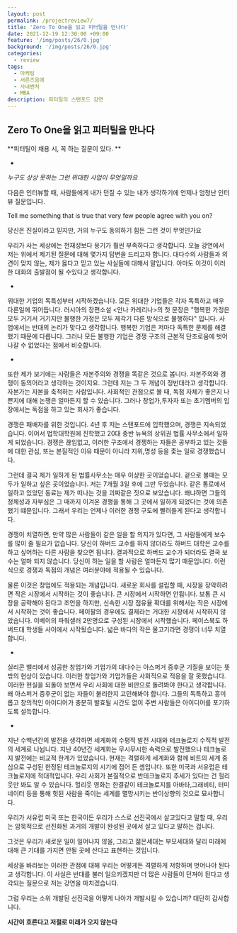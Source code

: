```yaml
---
layout: post
permalink: /projectreview7/
title: 'Zero To One을 읽고 피터틸을 만나다'
date: 2021-12-19 12:30:00 +09:00
feature: '/img/posts/26/0.jpg'
background: '/img/posts/26/0.jpg'
categories:
  - review
tags:
  - 마케팅
  - 서른즈음에
  - 사내벤처
  - MBA
description: 피터틸의 스탠포드 강연
---
```


## Zero To One을 읽고 피터틸을 만나다



**피터틸이 채용 시, 꼭 하는 질문이 있다. **

-

*누구도 상상 못하는 그런 위대한 사업이 무엇일까요* 

다음은 인터뷰할 때, 사람들에게 내가 던질 수 있는 내가 생각하기에 언제나 엄청난 인터뷰 질문입니다. 

Tell me something that is true that very few people agree with you on?

당신은 진실이라고 믿지만, 거의 누구도 동의하기 힘든 그런 것이 무엇인가요 

우리가 사는 세상에는 천재성보다 용기가 훨씬 부족하다고 생각합니다. 오늘 강연에서 저는 위에서 제기된 질문에 대해 몇가지 답변을 드리고자 합니다. 대다수의 사람들과 의견이 맞지 않는, 제가 옳다고 믿고 있는 사실들에 대해서 말입니다. 아마도 이것이 이러한 대화의 출발점이 될 수있다고 생각합니다. 

-

위대한 기업의 독특성부터 시작하겠습니다. 모든 위대한 기업들은 각자 독특하고 매우 다른일에 뛰어듭니다. 러시아의 장편소설 <안나 카레리나>의 첫 문장은 "행복한 가정은 모두 거기서 거기지만 불행한 가정은 모두 제각기 다른 방식으로 불행하다" 입니다. 사업에서는 반대의 논리가 맞다고 생각합니다. 행복한 기업은 저마다 독특한 문제를 해결했기 때문에 다릅니다. 그러나 모든 불행한 기업은 경쟁 구조의 근본적 단조로움에 벗어나갈 수 없었다는 점에서 비슷합니다. 

-

또한 제가 보기에는 사람들은 자본주의와 경쟁을 똑같은 것으로 봅니다. 자본주의와 경쟁이 동의어라고 생각하는 것이지요. 그런데 저는 그 두 개념이 정반대라고 생각합니다. 자본가는 자본을 축적하는 사람입니다. 사회적인 관점으로 볼 때, 독점 자체가 좋은지 나쁜지에 대해 논쟁은 얼마든지 할 수 있습니다. 그러나 창업가,투자자 또는 초기멤버의 입장에서는 독점을 하고 있는 회사가 좋습니다. 

경쟁은 패배자를 위한 것입니다. 4년 후 저는 스탠포드에 입학했으며, 경쟁은 지속되었습니다. 이어서 법학대학원에 진학했고 20대 중반 뉴욕의 상위권 법률 사무소에서 일하게 되었습니다. 경쟁은 끊임없고, 이러한 구조에서 경쟁하는 자들은 공부하고 있는 것들에 대한 관심, 또는 본질적인 이유 때문이 아니라 지위,명성 등을 좇는 일로 경쟁했습니다. 

그런데 결국 제가 일하게 된 법률사무소는 매우 이상한 곳이었습니다. 겉으로 볼때는 모두가 일하고 싶은 곳이었습니다. 저는 7개월 3일 후에 그만 두었습니다. 같은 통로에서 일하고 있었던 동료는 제가 떠나는 것을 괴짜같은 짓으로 보았습니다. 왜냐하면 그들의 정체성과 자부심은 그 때까지 이겨온 경쟁을 통해 그 곳에서 일하게 되었다는 것에 의존했기 떄문입니다. 그래서 우리는 언제나 이러한 경쟁 구도에 빨려들게 된다고 생각합니다. 

경쟁이 치열하면, 만약 많은 사람들이 같은 일을 할 의지가 있다면, 그 사람들에게 보수를 많이 줄 필요가 없습니다. 당신이 하버드 교수를 하지 않더라도 하버드 대학은 교수를 하고 싶어하는 다른 사람을 찾으면 됩니다. 결과적으로 하버드 교수가 되더라도 결국 보수는 얼마 되지 않습니다. 당신이 하는 일을 할 사람은 얼마든지 많기 때문입니다. 이런식으로 경쟁과 독점의 개념은 여러분야에 적용될 수 있습니다. 

물론 이것은 창업에도 적용되는 개념입니다. 새로운 회사를 설립할 때, 시장을 장악하려면 작은 시장에서 시작하는 것이 좋습니다. 큰 시장에서 시작하면 안됩니다. 보통 큰 시장을 공략해야 된다고 조언을 하지만, 신속한 시장 점유율 확대를 위해서는 작은 시장에서 시작하는 것이 좋습니다. 페이팔의 경우에도 결제라는 거대한 시장에서 시작하지 않았습니다. 이베이의 파워셀러 2만명으로 구성된 시장에서 시작했습니다. 페이스북도 하버드대 학생들 사이에서 시작됬습니다. 넓은 바다의 작은 물고기라면 경쟁이 너무 치열합니다. 

-

실리콘 밸리에서 성공한 창업가와 기업가의 대다수는 아스퍼거 증후군 기질을 보이는 뜻밖의 현상이 있습니다. 이러한 창업가와 기업가들은 사회적으로 적응을 잘 못했습니다. 이러한 현실을 되돌아 보면서 우리 사회에 대한 비판으로 돌려봐야 한다고 생각합니다. 왜 아스퍼거 증후군이 없는 자들이 불리한지 고민해봐야 합니다. 그들의 독특하고 흥미롭고 창의적인 아이디어가 충분히 발효될 시간도 없이 주변 사람들은 아이디어를 포기하도록 설득합니다.

-

지난 수백년간의 발전을 생각하면 세계화의 수평적 발전 시대와 테크놀로지 수직적 발전의 세계로 나뉩니다. 지난 40년간 세계화는 무시무시한 속력으로 발전했으나 테크놀로지 발전에는 비교적 한계가 있었습니다. 현재는 격렬하게 세계화와 함께 비트의 세계 중심으로 구성된 한정된 테크놀로지의 시기에 접어 든 셈입니다. 또한 미국과 서유럽은 테크놀로지에 적대적입니다. 우리 사회가 본질적으로 반테크놀로지 추세가 있다는 건 헐리웃만 봐도 알 수 있습니다. 헐리웃 영화는 한결같이 테크놀로지를 아바타,그래비티, 터미네이터 등을 통해 헛된 사람을 죽이는 세계를 멸망시키는 반이상향의 것으로 묘사합니다. 



우리가 서유럽 미국 또는 한국이든 우리가 스스로 선진국에서 살고있다고 말할 때, 우리는 암묵적으로 선진화된 과거의 개발이 완성된 곳에서 살고 있다고 말하는 겁니다. 

그것은 우리가 새로운 일이 일어나지 않을, 그리고 젊은세대는 부모세대와 달리 미래에 대해 큰 기대를 가지면 안될 곳에 산다고 표현하는 것입니다. 

세상을 바라보는 이러한 관점에 대해 우리는 어떻게든 격렬하게 저항하며 벗어나야 된다고 생각합니다. 이 사실은 반대를 불러 일으키겠지만 더 많은 사람들이 던져야 된다고 생각되는 질문으로 저는 강연을 마치겠습니다. 

그럼 우리는 소위 개발된 선진국을 어떻게 나아가 개발시킬 수 있습니까? 대단히 감사합니다. 



**시간이 흐른다고 저절로 미래가 오지 않는다**

